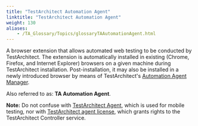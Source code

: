 ```yaml
--- 
title: "TestArchitect Automation Agent"
linktitle: "TestArchitect Automation Agent"
weight: 130
aliases: 
    - /TA_Glossary/Topics/glossaryTAAutomationAgent.html
---
```


A browser extension that allows automated web testing to be conducted by TestArchitect. The extension is automatically installed in existing \(Chrome, Firefox, and Internet Explorer\) browsers on a given machine during TestArchitect installation. Post-installation, it may also be installed in a newly introduced browser by means of TestArchitect's [Automation Agent Manager](/TA_Help/Topics/Test_exec_automation_agent_manager.html).

Also referred to as: **TA Automation Agent**.

**Note:** Do not confuse with [TestArchitect Agent](glossaryTAAgent.html), which is used for mobile testing, nor with [TestArchitect agent license](glossaryTAAgentLicense.html), which grants rights to the TestArchitect Controller service.

